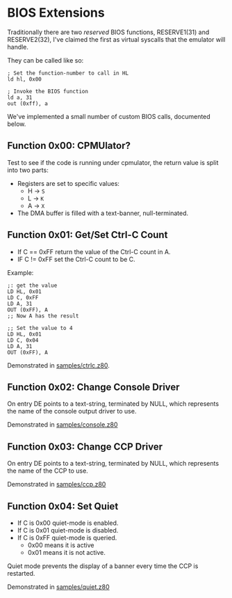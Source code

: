 # BIOS Extensions

Traditionally there are two _reserved_ BIOS functions, RESERVE1(31) and RESERVE2(32), I've claimed the first as virtual syscalls that the emulator will handle.

They can be called like so:

    ; Set the function-number to call in HL
    ld hl, 0x00

    ; Invoke the BIOS function
    ld a, 31
    out (0xff), a

We've implemented a small number of custom BIOS calls, documented below.



## Function 0x00: CPMUlator?

Test to see if the code is running under cpmulator, the return value is split into two parts:

* Registers are set to specific values:
  * H -> `S`
  * L -> `K`
  * A -> `X`
* The DMA buffer is filled with a text-banner, null-terminated.



## Function 0x01: Get/Set Ctrl-C Count

* If C == 0xFF return the value of the Ctrl-C count in A.
* IF C != 0xFF set the Ctrl-C count to be C.

Example:

    ;: get the value
    LD HL, 0x01
    LD C, 0xFF
    LD A, 31
    OUT (0xFF), A
    ;; Now A has the result

    ;; Set the value to 4
    LD HL, 0x01
    LD C, 0x04
    LD A, 31
    OUT (0xFF), A

Demonstrated in [samples/ctrlc.z80](samples/ctrlc.z80).



## Function 0x02: Change Console Driver

On entry DE points to a text-string, terminated by NULL, which represents the name of the
console output driver to use.

Demonstrated in [samples/console.z80](samples/console.z80)



## Function 0x03: Change CCP Driver

On entry DE points to a text-string, terminated by NULL, which represents the name of the
CCP to use.

Demonstrated in [samples/ccp.z80](samples/ccp.z80)



## Function 0x04: Set Quiet

* If C is 0x00 quiet-mode is enabled.
* If C is 0x01 quiet-mode is disabled.
* If C is 0xFF quiet-mode is queried.
   * 0x00 means it is active
   * 0x01 means it is not active.

Quiet mode prevents the display of a banner every time the CCP is restarted.

Demonstrated in [samples/quiet.z80](samples/quiet.z80)
